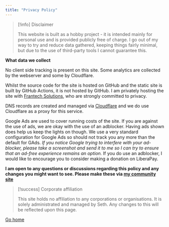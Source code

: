 ```yaml
---
title: "Privacy Policy"
---
```


> [!info] Disclaimer
>
> This website is built as a hobby project - it is intended mainly for personal use and is provided publicly free of charge. I go out of my way to try and reduce data gathered, keeping things fairly minimal, but due to the use of third-party tools I cannot guarantee this.

**What data we collect**

No client side tracking is present on this site. Some analytics are collected by the webserver and some by Cloudflare.


Whilst the source code for the site is hosted on GitHub and the static site is built by GitHub Actions, it is not hosted by GitHub. I am privately hosting the site with [Frantech Solutions](https://frantech.ca), who are strongly committed to privacy.

DNS records are created and managed via [Cloudflare](https://cloudflare.com) and we do use Cloudflare as a proxy for this service. 

Google Ads are used to cover running costs of the site. If you are against the use of ads, we are okay with the use of an adblocker. Having ads shown does help us keep the lights on though. We use a very standard configuration for Google Ads so should not track you any more than the default for GAds. *If you notice Google trying to interfere with your ad-blocker, please take a screenshot and send it to me so I can try to ensure that an ad-free experience remains an option.* If you do use an adblocker, I would like to encourage you to consider making a donation on LiberaPay.

**I am open to any questions or discussions regarding this policy and any changes you might want to see. Please make these via [my community site](https://community.sethmb.xyz)**

> [!success] Corporate affiliation
>
> This site holds no affiliation to any corporations or organisations. It is solely administrated and managed by Seth. Any changes to this will be reflected upon this page. 


[Go home](/)